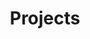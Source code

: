 ---
title: Projects
layout: collection
permalink: /projects/
collection: portfolio
entries_layout: grid
classes: wide
author_profile: true
---